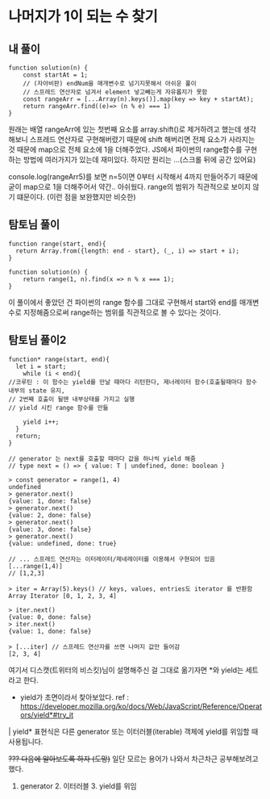 # 나머지가 1이 되는 수 찾기

## 내 풀이
```
function solution(n) {
    const startAt = 1; 
    // (자아비판) endNum을 매개변수로 넘기지못해서 아쉬운 풀이
    // 스프레드 연산자로 넘겨서 element 넣고빼는게 자유롭지가 못함
    const rangeArr = [...Array(n).keys()].map(key => key + startAt);
    return rangeArr.find((e)=> (n % e) === 1)
}
```

원래는 배열 rangeArr에 있는 첫번째 요소를 array.shift()로 제거하려고 했는데 생각해보니 스프레드 연산자로 구현해버렸기 때문에 shift 해버리면 전체 요소가 사라지는 것 때문에 map으로 전체 요소에 1을 더해주었다. JS에서 파이썬의 range함수를 구현하는 방법에 여러가지가 있는데 재미있다. 하지만 원리는 ...(스크롤 뒤에 공간 있어요)
 

console.log(rangeArr5)를 보면 n=5이면 0부터 시작해서 4까지 만들어주기 때문에 굳이 map으로 1을 더해주어서 약간.. 아쉬웠다. range의 범위가 직관적으로 보이지 않기 떄문이다.
(이런 점을 보완했지만 비슷한) 
## 탐토님 풀이
```
function range(start, end){
  return Array.from({length: end - start}, (_, i) => start + i);
}

function solution(n) {
    return range(1, n).find(x => n % x === 1);
}
```

이 풀이에서 좋았던 건 파이썬의 range 함수를 그대로 구현해서 start와 end를 매개변수로 지정해줌으로써 range하는 범위를 직관적으로 볼 수 있다는 것이다.

## 탐토님 풀이2
```
function* range(start, end){
  let i = start;
	while (i < end){
//코루틴 : 이 함수는 yield를 만날 때마다 리턴한다, 제너레이터 함수(호출될때마다 함수 내부의 state 유지,
// 2번째 호출이 될땐 내부상태를 가지고 실행
// yield 시킨 range 함수를 만듦

	yield i++;
  }
  return;
}

// generator 는 next를 호출할 때마다 값을 하나씩 yield 해줌
// type next = () => { value: T | undefined, done: boolean }

> const generator = range(1, 4)
undefined
> generator.next()
{value: 1, done: false}
> generator.next()
{value: 2, done: false}
> generator.next()
{value: 3, done: false}
> generator.next()
{value: undefined, done: true}

// ... 스프레드 연산자는 이터레이터/제네레이터를 이용해서 구현되어 있음
[...range(1,4)]
// [1,2,3]
```
```
> iter = Array(5).keys() // keys, values, entries도 iterator 를 반환함
Array Iterator [0, 1, 2, 3, 4]

> iter.next()
{value: 0, done: false}
> iter.next()
{value: 1, done: false}

> [...iter] // 스프레드 연산자를 쓰면 나머지 값만 들어감
[2, 3, 4]
```

여기서 디스캣(트위터의 비스킷)님이 설명해주신 걸 그대로 옮기자면 *와 yield는 세트라고 한다.
* yield가 초면이라서 찾아보았다.
ref :
https://developer.mozilla.org/ko/docs/Web/JavaScript/Reference/Operators/yield*#try_it

| yield* 표현식은 다른 generator 또는 이터러블(iterable) 객체에 yield를 위임할 때 사용됩니다.

~~??? 다음에 알아보도록 하자 (도망)~~
일단 모르는 용어가 나와서 차근차근 공부해보려고 했다.
1. generator 2. 이터러블 3. yield를 위임


